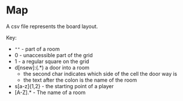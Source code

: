 # Map

A csv file represents the board layout. 

Key:
 - `""` - part of a room
 - 0 - unaccessible part of the grid
 - 1 - a regular square on the grid
 - d[nsew]:(.*) a door into a room
    - the second char indicates which side of the cell the door way is
    - the text after the colon is the name of the room
 - s[a-z]{1,2} - the starting point of a player
 - [A-Z].* - The name of a room


